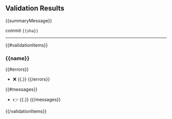 ## Validation Results

{{summaryMessage}}

commit `{{sha}}`

---

{{#validationItems}}

### {{name}}

{{#errors}}

- ❌ {{.}}
  {{/errors}}

{{#messages}}

- 👉 {{.}}
  {{/messages}}

{{/validationItems}}
